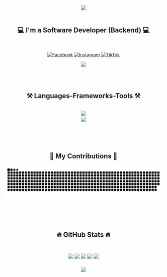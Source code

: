 <!-- <h1 align="center">
    
</h1> -->

<div align="center">
  <img src="https://readme-typing-svg.herokuapp.com/?font=Righteous&size=35&center=true&vCenter=true&width=500&height=70&duration=4000&lines=Hi+There!+👋;+I'm+Hoang+Nguyen!;" />
</div>
<br>

<!-- <div align="center"> 
    <img src="https://i.imgur.com/WAh7Ok0.gif" />
</div> -->

<h2 align="center">💻 I'm a Software Developer (Backend) 💻</h2>
<br/>

<div align="center"> 
  <!-- <a href="mailto:hoangnguyen30607@gmail.com">
    <img src="https://img.shields.io/badge/Gmail-333333?style=for-the-badge&logo=gmail&logoColor=red" />
  </a>
  <a href="https://www.facebook.com/profile.php?id=100042511698313" target="_blank">
    <img src="https://img.shields.io/badge/facebook-0077B5?style=for-the-badge&logo=facebook&logoColor=white" target="_blank" />
  </a>
  <a href="https://nguyen3006-it.github.io/My-Infomaion/" target="_blank">
     <img src="https://img.shields.io/badge/infomation-FF5722?style=for-the-badge&logo=todoist&logoColor=white" target="_blank" />
  </a> -->
  
  [![Facebook](https://img.shields.io/badge/Facebook-%231877F2.svg?logo=Facebook&logoColor=white)](https://facebook.com/https://www.facebook.com/h.nguyen.3006/) 
  [![Instagram](https://img.shields.io/badge/Instagram-%23E4405F.svg?logo=Instagram&logoColor=white)](https://instagram.com/https://www.instagram.com/hoangxin3006/) 
  [![TikTok](https://img.shields.io/badge/TikTok-%23000000.svg?logo=TikTok&logoColor=white)](https://tiktok.com/@https://www.tiktok.com/@userzkaxgu6zys)

</div>

<div class="github-animation-coding" align="center">
  <!-- <img src="httdivs://github.com/thanhtin4401/thanhtin4401/assets/85281544/a65ececb-7042-4a69-b9a6-71381c48b003" alt="giphy" /> -->
  <!-- <img class="computer-coding" width="40%" height=292 src="https://cdn.dribbble.com/users/330915/screenshots/3587000/media/cf9c914d04e017ab821bab2ee0bb87cb.gif" /> -->
  <img src="https://user-images.githubusercontent.com/115187902/230700872-d5f44b85-56c7-4e27-80a4-6e2db901e60c.gif" />
</div>

<br/><br/>

<h2 align="center">⚒️ Languages-Frameworks-Tools ⚒️</h2>
<br/>
<div align="center">
    <!-- <img src="https://skillicons.dev/icons?i=nodejs,github,gitlab,express,firebase,mongodb" /><br>
    <img src="https://skillicons.dev/icons?i=react,angular,electron,next,javascript,typescript,d3,redux,styledcomponents" /><br>
    <img src="https://skillicons.dev/icons?i=jenkins,bootstrap,mui,mysql,html,css,sass,tailwind,vscode,figma,xd,ps,git" /> -->
    <img src="https://skillicons.dev/icons?i=python,github,java,net,sqlite,mysql" /><br>
    <img src="https://skillicons.dev/icons?i=vscode,django,flask,fastapi,html,css" /> 
</div>
<br>

<br/><br/>

<div align="center">
  <h2>🐍 My Contributions 🐍</h2>
  <picture>
    <source media="(prefers-color-scheme: dark)" srcset="https://raw.githubusercontent.com/Nguyen3006-IT/Nguyen3006-IT/output/github-contribution-grid-snake-dark.svg">
    <source media="(prefers-color-scheme: light)" srcset="https://raw.githubusercontent.com/Nguyen3006-IT/Nguyen3006-IT/output/github-contribution-grid-snake.svg">
    <img alt="github contribution grid snake animation" src="https://raw.githubusercontent.com/platane/platane/output/github-contribution-grid-snake.svg">
  </picture>
</div>

<br/><br>
<br>
<h2 align="center">🔥 GitHub Stats 🔥</h2>
<br>
<div align=center>
<!-- username là tên github -->
  <!-- <a href="#" title="hoangnguyen">
    <img width="315" align="center" src="https://github-readme-stats.vercel.app/api/top-langs/?username=Nguyen3006-IT&hide=cython,c,c%2b%2b&layout=donut" />
  </a>
  <a href="#" title="...">
    <img align="right" width="434" src="https://github-readme-stats.vercel.app/api?username=Nguyen3006-IT&show_icons=true&theme=react&border_color=61dafb&hide_border=true" />
  </a> -->
  
  [![](https://raw.githubusercontent.com/Nguyen3006-IT/Nguyen3006-IT/main/profile-summary-card-output/2077/0-profile-details.svg)](https://github.com/vn7n24fzkq/github-profile-summary-cards)
  [![](https://raw.githubusercontent.com/Nguyen3006-IT/Nguyen3006-IT/main/profile-summary-card-output/2077/1-repos-per-language.svg)](https://github.com/vn7n24fzkq/github-profile-summary-cards) [![](https://raw.githubusercontent.com/Nguyen3006-IT/Nguyen3006-IT/main/profile-summary-card-output/2077/2-most-commit-language.svg)](https://github.com/vn7n24fzkq/github-profile-summary-cards)
  [![](https://raw.githubusercontent.com/Nguyen3006-IT/Nguyen3006-IT/main/profile-summary-card-output/2077/3-stats.svg)](https://github.com/vn7n24fzkq/github-profile-summary-cards) [![](https://raw.githubusercontent.com/Nguyen3006-IT/Nguyen3006-IT/main/profile-summary-card-output/2077/4-productive-time.svg)](https://github.com/vn7n24fzkq/github-profile-summary-cards)
</div>

<h3 align="center">
    <img src="https://readme-typing-svg.herokuapp.com/?font=Righteous&size=30&center=true&vCenter=true&width=500&height=70&duration=4000&lines=Thanks+for+visiting!+✌️;+Shoot+me+a+message+on+Facebook!;I'm+always+down+to+collab+:)">
</h3>


<!-- # 💻Tech Stack
![C#](https://img.shields.io/badge/c%23-%23239120.svg?style=flat&logo=c-sharp&logoColor=white) ![Python](https://img.shields.io/badge/python-3670A0?style=flat&logo=python&logoColor=ffdd54) ![Kotlin](https://img.shields.io/badge/kotlin-%230095D5.svg?style=flat&logo=kotlin&logoColor=white) ![SQLite](https://img.shields.io/badge/sqlite-%2307405e.svg?style=flat&logo=sqlite&logoColor=white) ![MySQL](https://img.shields.io/badge/mysql-%2300f.svg?style=flat&logo=mysql&logoColor=white) ![HTML5](https://img.shields.io/badge/html5-%23E34F26.svg?style=flat&logo=html5&logoColor=white) ![Java](https://img.shields.io/badge/java-%23ED8B00.svg?style=flat&logo=java&logoColor=white) ![CSS3](https://img.shields.io/badge/css3-%231572B6.svg?style=flat&logo=css3&logoColor=white) ![Flask](https://img.shields.io/badge/flask-%23000.svg?style=flat&logo=flask&logoColor=white) ![Django](https://img.shields.io/badge/django-%23092E20.svg?style=flat&logo=django&logoColor=white) ![Spring](https://img.shields.io/badge/spring-%236DB33F.svg?style=flat&logo=spring&logoColor=white)
# 📊GitHub Stats :
---
[![](https://visitcount.itsvg.in/api?id=Nguyen3006-IT&icon=0&color=7)](https://visitcount.itsvg.in) -->
